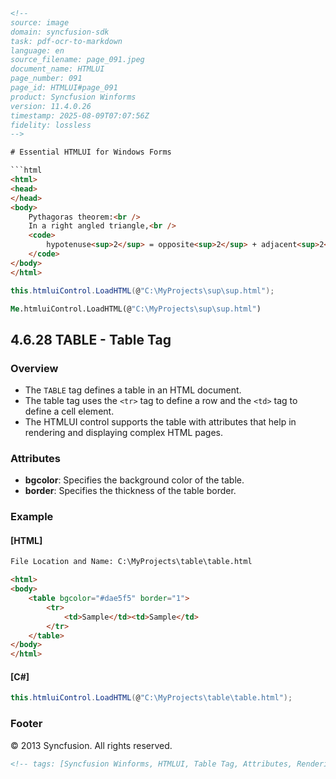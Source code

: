 ```html
<!-- 
source: image
domain: syncfusion-sdk
task: pdf-ocr-to-markdown
language: en
source_filename: page_091.jpeg
document_name: HTMLUI
page_number: 091
page_id: HTMLUI#page_091
product: Syncfusion Winforms
version: 11.4.0.26
timestamp: 2025-08-09T07:07:56Z
fidelity: lossless
-->

# Essential HTMLUI for Windows Forms

```html
<html>
<head>
</head>
<body>
    Pythagoras theorem:<br />
    In a right angled triangle,<br />
    <code>
        hypotenuse<sup>2</sup> = opposite<sup>2</sup> + adjacent<sup>2</sup>
    </code>
</body>
</html>
```

```csharp
this.htmluiControl.LoadHTML(@"C:\MyProjects\sup\sup.html");
```

```vb
Me.htmluiControl.LoadHTML(@"C:\MyProjects\sup\sup.html")
```

## 4.6.28 TABLE - Table Tag

### Overview
- The `TABLE` tag defines a table in an HTML document.
- The table tag uses the `<tr>` tag to define a row and the `<td>` tag to define a cell element.
- The HTMLUI control supports the table with attributes that help in rendering and displaying complex HTML pages.

### Attributes
- **bgcolor**: Specifies the background color of the table.
- **border**: Specifies the thickness of the table border.

### Example

#### [HTML]
```html
File Location and Name: C:\MyProjects\table\table.html

<html>
<body>
    <table bgcolor="#dae5f5" border="1">
        <tr>
            <td>Sample</td><td>Sample</td>
        </tr>
    </table>
</body>
</html>
```

#### [C#]
```csharp
this.htmluiControl.LoadHTML(@"C:\MyProjects\table\table.html");
```

### Footer
© 2013 Syncfusion. All rights reserved.
```html
<!-- tags: [Syncfusion Winforms, HTMLUI, Table Tag, Attributes, Rendering, Display, C#, VB.NET] keywords: [HTML tables, HTMLUI control, bgcolor, border, rendering complex HTML pages, Syncfusion Winforms, HTMLPageLoad, Table attributes] -->
``` 
```